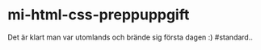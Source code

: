 # mi-html-css-preppuppgift
Det är klart man var utomlands och brände sig första dagen :) #standard..
